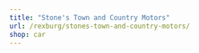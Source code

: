 ```yaml
---
title: "Stone's Town and Country Motors"
url: /rexburg/stones-town-and-country-motors/
shop: car
---
```

